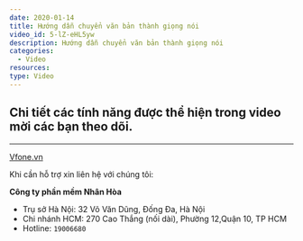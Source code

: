 ```yaml
---
date: 2020-01-14
title: Hướng dẫn chuyển văn bản thành giọng nói
video_id: 5-lZ-eHL5yw
description: Hướng dẫn chuyển văn bản thành giọng nói
categories:
  - Video
resources:
type: Video
---
```


## Chi tiết các tính năng được thể hiện trong video mời các bạn theo dõi.

---
<a href="https://vfone.vn/" target="_blank">Vfone.vn</a>

Khi cần hỗ trợ xin liên hệ với chúng tôi:

**Công ty phần mềm Nhân Hòa**
- Trụ sở Hà Nội: 32 Võ Văn Dũng, Đống Đa, Hà Nội
- Chi nhánh HCM: 270 Cao Thắng (nối dài), Phường 12,Quận 10, TP HCM
- Hotline: `19006680`
